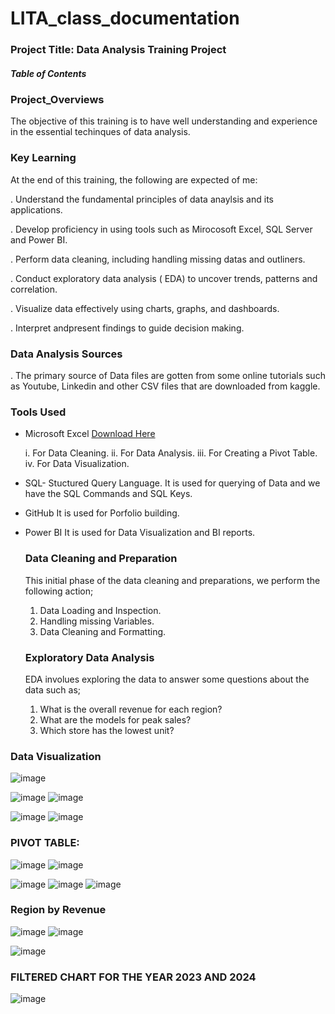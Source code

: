 # LITA_class_documentation

### Project Title: Data Analysis Training Project

##### Table of Contents

### Project_Overviews
The objective of this training is to have well understanding and experience in the essential techinques of data analysis. 


### Key Learning

At the end of this training, the following are expected of me:

. Understand the fundamental principles of data anaylsis and its applications.

. Develop proficiency in using tools  such as Mirocosoft Excel, SQL Server and Power BI.

. Perform data cleaning, including handling missing datas and outliners.

. Conduct exploratory data analysis ( EDA) to uncover trends, patterns and correlation.

. Visualize data effectively using charts, graphs, and dashboards.

. Interpret andpresent findings to guide decision making. 


### Data Analysis Sources


. The primary source of Data files are gotten from some online tutorials such as Youtube, Linkedin and other CSV files that are downloaded from kaggle.


### Tools Used


- Microsoft Excel [Download Here](https://www.microsoft.com)

    i. For Data Cleaning.
   ii. For Data Analysis.
   iii. For Creating a Pivot Table.
    iv. For Data Visualization.

- SQL- Stuctured Query Language. It is used for querying of Data and we have the SQL Commands and SQL Keys.

- GitHub It is used for Porfolio building.

- Power BI It is used for Data Visualization and BI reports.

  ### Data Cleaning and Preparation

  This initial phase of the data cleaning and preparations, we perform the following action;

    1. Data Loading and Inspection.
    2. Handling missing Variables.
    3. Data Cleaning and Formatting.
       

  ### Exploratory Data Analysis

  EDA involues exploring the data to answer some questions about the data such as;

    1. What is the overall revenue for each region?
    2. What are the models for peak sales?
    3. Which store has the lowest unit?
 
### Data Visualization
![image](https://github.com/user-attachments/assets/6b8420fe-9d47-4840-b87e-cf6f9fb069b9)

![image](https://github.com/user-attachments/assets/6a892577-2e0c-4de4-9fbd-3a94b9cf69f5) 
![image](https://github.com/user-attachments/assets/faf05a60-f9c2-420b-a20b-593929d5daba)

![image](https://github.com/user-attachments/assets/6ecaa29f-303a-4362-a4f2-060756694fc9)
![image](https://github.com/user-attachments/assets/c73ad244-e3d3-4bb4-9c81-ae7e000fba97)


 ### PIVOT TABLE:
 ![image](https://github.com/user-attachments/assets/9d1501a5-a451-49d0-80b2-04025f4cca25)
![image](https://github.com/user-attachments/assets/9e965a71-5911-4407-bdfa-b0c0ca66578d)

 ![image](https://github.com/user-attachments/assets/686c6b8a-9c9f-4882-9fa7-04387fac7cc4)
![image](https://github.com/user-attachments/assets/28a1cc9c-652e-4c56-bf8a-59c5e078225e)
![image](https://github.com/user-attachments/assets/985d1c6e-9c3b-45ec-9543-193b2141b17f)



   ### Region by Revenue
   ![image](https://github.com/user-attachments/assets/591693db-b76a-42a2-a354-41d155587d12)
![image](https://github.com/user-attachments/assets/989365fc-6470-4192-99e3-0afb2c4055f9)

![image](https://github.com/user-attachments/assets/b0eca7b8-6f9c-415a-8f34-9fa9450ce24f)
   ### FILTERED CHART FOR THE YEAR 2023 AND 2024




![image](https://github.com/user-attachments/assets/2d4ef1fc-f5c4-4973-8f39-1367f3d381be)









  














  
    

